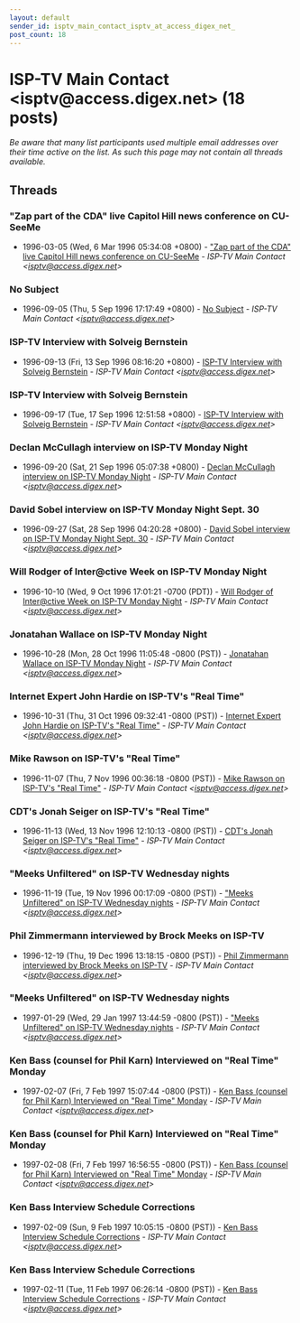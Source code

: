 ```yaml
---
layout: default
sender_id: isptv_main_contact_isptv_at_access_digex_net_
post_count: 18
---
```


# ISP-TV Main Contact <isptv<span>@</span>access.digex.net> (18 posts)

_Be aware that many list participants used multiple email addresses over their time active on the list. As such this page may not contain all threads available._

## Threads

### "Zap part of the CDA" live Capitol Hill news conference on CU-SeeMe
+ 1996-03-05 (Wed, 6 Mar 1996 05:34:08 +0800) - ["Zap part of the CDA" live Capitol Hill news conference on CU-SeeMe](/archive/1996/03/9c10eb0945fb3c5739125120270d3b0b356cd9d7c9b2e2530efeec5fef9a28b2) - _ISP-TV Main Contact \<isptv@access.digex.net\>_

### No Subject
+ 1996-09-05 (Thu, 5 Sep 1996 17:17:49 +0800) - [No Subject](/archive/1996/09/8193471f9315f102f764c2cca188db2b07b97c1f71ea3a34cb449b48406507c1) - _ISP-TV Main Contact \<isptv@access.digex.net\>_

### ISP-TV Interview with Solveig Bernstein
+ 1996-09-13 (Fri, 13 Sep 1996 08:16:20 +0800) - [ISP-TV Interview with Solveig Bernstein](/archive/1996/09/fce7a49164644b998602103a8cfca3d1dea65f86267d6985ecbfe7b28f6be262) - _ISP-TV Main Contact \<isptv@access.digex.net\>_

### ISP-TV Interview with Solveig Bernstein
+ 1996-09-17 (Tue, 17 Sep 1996 12:51:58 +0800) - [ISP-TV Interview with Solveig Bernstein](/archive/1996/09/c4eb6239060426b227846ed2afc7d0e428c9102aaa4e55918889efe1c2fc664a) - _ISP-TV Main Contact \<isptv@access.digex.net\>_

### Declan McCullagh interview on ISP-TV Monday Night
+ 1996-09-20 (Sat, 21 Sep 1996 05:07:38 +0800) - [Declan McCullagh interview on ISP-TV Monday Night](/archive/1996/09/eaa7d026c72d07dbe071d4cc1b3d3630710a78495506daf5c691f74f0d9009bb) - _ISP-TV Main Contact \<isptv@access.digex.net\>_

### David Sobel interview on ISP-TV Monday Night Sept. 30
+ 1996-09-27 (Sat, 28 Sep 1996 04:20:28 +0800) - [David Sobel interview on ISP-TV Monday Night Sept. 30](/archive/1996/09/a444037176082f4bad6b749c00f353b0550996fbb73ded400fe989028ab3ab22) - _ISP-TV Main Contact \<isptv@access.digex.net\>_

### Will Rodger of Inter@ctive Week on ISP-TV Monday Night
+ 1996-10-10 (Wed, 9 Oct 1996 17:01:21 -0700 (PDT)) - [Will Rodger of Inter@ctive Week on ISP-TV Monday Night](/archive/1996/10/4c423301b6c01247feaa0e2c8fc4e51ac380b73e31961fccee615ed55b557a80) - _ISP-TV Main Contact \<isptv@access.digex.net\>_

### Jonatahan Wallace on ISP-TV Monday Night
+ 1996-10-28 (Mon, 28 Oct 1996 11:05:48 -0800 (PST)) - [Jonatahan Wallace on ISP-TV Monday Night](/archive/1996/10/2cb7b7f788d8ff4712bbd9e4ac9e5a9dc5ca70634bf483ee89016af95245660c) - _ISP-TV Main Contact \<isptv@access.digex.net\>_

### Internet Expert John Hardie on ISP-TV's "Real Time"
+ 1996-10-31 (Thu, 31 Oct 1996 09:32:41 -0800 (PST)) - [Internet Expert John Hardie on ISP-TV's "Real Time"](/archive/1996/10/979962ccf64bd8e401228403f700293608e3b083aad5a006d03b1605e824ee94) - _ISP-TV Main Contact \<isptv@access.digex.net\>_

### Mike Rawson on ISP-TV's "Real Time"
+ 1996-11-07 (Thu, 7 Nov 1996 00:36:18 -0800 (PST)) - [Mike Rawson on ISP-TV's "Real Time"](/archive/1996/11/250df6c1480d50a7ca2de19b2d0289fb5c851e8e07b5bef07f38508e02e0a151) - _ISP-TV Main Contact \<isptv@access.digex.net\>_

### CDT's Jonah Seiger on ISP-TV's "Real Time"
+ 1996-11-13 (Wed, 13 Nov 1996 12:10:13 -0800 (PST)) - [CDT's Jonah Seiger on ISP-TV's "Real Time"](/archive/1996/11/e77a8b03ea86b1001949fcfcb9b55eb774e95f4cfc39bed609606254b215c096) - _ISP-TV Main Contact \<isptv@access.digex.net\>_

### "Meeks Unfiltered" on ISP-TV Wednesday nights
+ 1996-11-19 (Tue, 19 Nov 1996 00:17:09 -0800 (PST)) - ["Meeks Unfiltered" on ISP-TV Wednesday nights](/archive/1996/11/8a6a262efe2bc1a40178fdd8d7af82e0c381fd6db61cf034dcb140a57f814edc) - _ISP-TV Main Contact \<isptv@access.digex.net\>_

### Phil Zimmermann interviewed by Brock Meeks on ISP-TV
+ 1996-12-19 (Thu, 19 Dec 1996 13:18:15 -0800 (PST)) - [Phil Zimmermann interviewed by Brock Meeks on ISP-TV](/archive/1996/12/df569a9bbc98db7ad264e38e221a36460385752e3e6a07988dc634d3bf11651c) - _ISP-TV Main Contact \<isptv@access.digex.net\>_

### "Meeks Unfiltered" on ISP-TV Wednesday nights
+ 1997-01-29 (Wed, 29 Jan 1997 13:44:59 -0800 (PST)) - ["Meeks Unfiltered" on ISP-TV Wednesday nights](/archive/1997/01/8a993d11769ea4dfc5b9b98c319a9eda91f7dd462e4ca18ec1d74f853fc5aaed) - _ISP-TV Main Contact \<isptv@access.digex.net\>_

### Ken Bass (counsel for Phil Karn) Interviewed on "Real Time" Monday
+ 1997-02-07 (Fri, 7 Feb 1997 15:07:44 -0800 (PST)) - [Ken Bass (counsel for Phil Karn) Interviewed on "Real Time" Monday](/archive/1997/02/971471ffcda23a228da1acb95d474516e1e6325035051974948172265ff76015) - _ISP-TV Main Contact \<isptv@access.digex.net\>_

### Ken Bass (counsel for Phil Karn) Interviewed on "Real Time" Monday
+ 1997-02-08 (Fri, 7 Feb 1997 16:56:55 -0800 (PST)) - [Ken Bass (counsel for Phil Karn) Interviewed on "Real Time" Monday](/archive/1997/02/0eeae1da726aece3ed4a25c06a1ce65702647a6139f6940ac868a48a70720c5e) - _ISP-TV Main Contact \<isptv@access.digex.net\>_

### Ken Bass Interview Schedule Corrections
+ 1997-02-09 (Sun, 9 Feb 1997 10:05:15 -0800 (PST)) - [Ken Bass Interview Schedule Corrections](/archive/1997/02/093e5b4787ffb5eeb96c4531dc3e4d617ae88bc73f3a04def1e3c98730dd8fc4) - _ISP-TV Main Contact \<isptv@access.digex.net\>_

### Ken Bass Interview Schedule Corrections
+ 1997-02-11 (Tue, 11 Feb 1997 06:26:14 -0800 (PST)) - [Ken Bass Interview Schedule Corrections](/archive/1997/02/c4ee32cdf5ab2199df7c5dcf0bcac9053b5efcee111ed74327218ddce278cd28) - _ISP-TV Main Contact \<isptv@access.digex.net\>_

